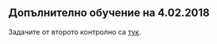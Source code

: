 ## Допълнително обучение на 4.02.2018

Задачите от второто контролно са [тук](https://github.com/Scorpion333/fmi-sdp-2017/tree/master/Контролно%202).
